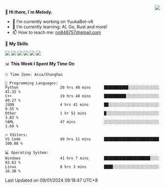 <a href="#">
  <img align="right" src="https://github-readme-stats.vercel.app/api?username=melodyyuuka&count_private=true&show_icons=true" />
</a>

**👋 Hi there, I`m Melody.**

- 🔭 I’m currently working on YuukaBot-v6
- 🌱 I’m currently learning: AI, Go, Rust and more!
- 📫 How to reach me: no848757@gmail.com

🌟 **My Skills** 

![](https://img.shields.io/badge/-Python-3e74a2?style=flat-square&logo=Python&logoColor=fff)
![](https://img.shields.io/badge/-Java-007396?style=flat-square&logo=OpenJDK&logoColor=fff)
![](https://img.shields.io/badge/-Node.js-339933?style=flat-square&logo=Node.js&logoColor=fff)
![](https://img.shields.io/badge/-Git-f05032?style=flat-square&logo=git&logoColor=fff)
![](https://img.shields.io/badge/-PostgreSQL-4169e1?style=flat-square&logo=PostgreSQL&logoColor=fff)
![](https://img.shields.io/badge/-VSCode-007acc?style=flat-square&logo=Visual-Studio-Code&logoColor=fff)


<!--START_SECTION:waka-->
📊 **This Week I Spent My Time On** 

```text
🕑︎ Time Zone: Asia/Shanghai

💬 Programming Languages: 
Python                   20 hrs 48 mins      ███████████░░░░░░░░░░░░░░   42.32 % 
C++                      19 hrs 48 mins      ██████████░░░░░░░░░░░░░░░   40.27 % 
JSON                     4 hrs 41 mins       ██░░░░░░░░░░░░░░░░░░░░░░░    9.55 % 
Other                    1 hr 52 mins        █░░░░░░░░░░░░░░░░░░░░░░░░    3.83 % 
YAML                     47 mins             ░░░░░░░░░░░░░░░░░░░░░░░░░    1.60 % 

🔥 Editors: 
VS Code                  49 hrs 11 mins      █████████████████████████   100.00 % 

💻 Operating System: 
Windows                  41 hrs 7 mins       █████████████████████░░░░   83.62 % 
Linux                    8 hrs 3 mins        ████░░░░░░░░░░░░░░░░░░░░░   16.38 % 
```


 Last Updated on 09/01/2024 09:18:47 UTC+8
<!--END_SECTION:waka-->
